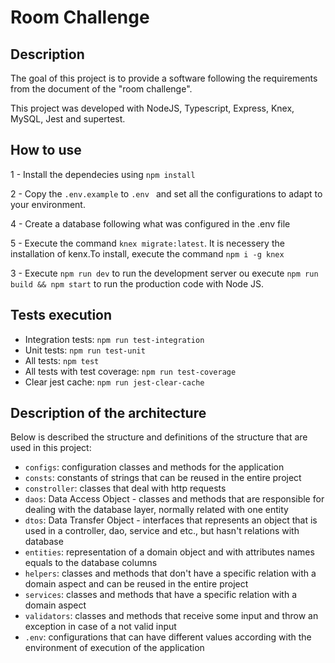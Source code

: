 # Room Challenge

## Description

The goal of this project is to provide a software following the requirements from the document of the "room challenge".

This project was developed with NodeJS, Typescript, Express, Knex, MySQL, Jest and supertest.

## How to use

1 - Install the dependecies using `npm install`

2 - Copy the `.env.example` to `.env ` and set all the configurations to adapt to your environment. 

4 - Create a database following what was configured in the .env file

5 - Execute the command `knex migrate:latest`. It is necessery the installation of kenx.To install, execute the command `npm i -g knex`

3 - Execute `npm run dev` to run the development server ou execute `npm run build && npm start` to run the production code with Node JS.

## Tests execution

- Integration tests: `npm run test-integration`
- Unit tests: `npm run test-unit`
- All tests: `npm test`
- All tests with test coverage: `npm run test-coverage`
- Clear jest cache: `npm run jest-clear-cache`

## Description of the architecture

Below is described the structure and definitions of the structure that are used in this project:

- `configs`: configuration classes and methods for the application
- `consts`: constants of strings that can be reused in the entire project
- `constroller`: classes that deal with http requests
- `daos`: Data Access Object - classes and methods that are responsible for dealing with the database layer, normally related with one entity
- `dtos`: Data Transfer Object - interfaces that represents an object that is used in a controller, dao, service and etc., but hasn't relations with database
- `entities`: representation of a domain object and with attributes names equals to the database columns
- `helpers`: classes and methods that don't have a specific relation with a domain aspect and can be reused in the entire project
- `services`: classes and methods that have a specific relation with a domain aspect
- `validators`: classes and methods that receive some input and throw an exception in case of a not valid input
- `.env`: configurations that can have different values according with the environment of execution of the application
